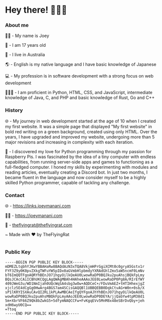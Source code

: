 # Hey there! 🙋🏽‍♂️





### About me
🧑🏽  -  My name is Joey

🎂  -  I am 17 years old

📍  -  I live in Australia

🌎 - English is my native language and I have basic knowledge of Japanese

💻 - My profession is in software development with a strong focus on web development

👨🏽‍💻 - I am proficient in Python, HTML, CSS, and JavaScript, intermediate knowledge of Java, C, and PHP and basic knowledge of Rust, Go and C++





### History
🌐 - My journey in web development started at the age of 10 when I created my first website. It was a simple page that displayed "My first website" in bold red writing on a green background, created using only HTML. Over the years, I have upgraded and improved my website, undergoing more than 5 major revisions and increasing in complexity with each iteration.



🐍 - I discovered my love for Python programming through my passion for Raspberry Pis. I was fascinated by the idea of a tiny computer with endless capabilities, from running server-side apps and games to functioning as a full-fledged computer. I honed my skills by experimenting with modules and reading articles, eventually creating a Discord bot. In just two months, I became fluent in the language and now consider myself to be a highly skilled Python programmer, capable of tackling any challenge.



### Contact
🌐  -  https://links.joeymanani.com

🧑🏽  -  https://joeymanani.com

📧  -  theflyingrat@theflyingrat.com

~ Made with ❤️ by TheFlyingRat

#

### Public Key
```
-----BEGIN PGP PUBLIC KEY BLOCK-----
mDMEZLtqbhYJKwYBBAHaRw8BAQdAzN3xTQA8VkjmHPrGgiXCMt0c0gryA5Gstx1r
FYF3Z9y0K0pvZXkgTWFuYW5pIDx0aGVmbHlpbmdyYXRAdGhlZmx5aW5ncmF0LmNv
bT6ImQQTFgoAQRYhBEnJO71hgyOilkQeAU0LwowRaDP0BQJku2puAhsjBQkFpLmy
BQsJCAcCAiICBhUKCQgLAgQWAgMBAh4HAheAAAoJEE0LwowRaDP0Pg8A/RIrEfWY
409JWeG3u/WD1NmIjah0UQcWqSA4sbg3wOw+AQDCeC+/FDuVmAEZ+tHTIHhexjgZ
xjclz5E4dCgGg0HwArg4BGS7am4SCisGAQQBl1UBBQEBB0DqkCtvAG+W0n+0sb/X
sP1lKRYISXAuCAvQI2RL1kPLAwMBCAeIfgQYFgoAJhYhBEnJO71hgyOilkQeAU0L
wowRaDP0BQJku2puAhsMBQkFpLmyAAoJEE0LwowRaDP0DEYA/jjQabYw4tpM38d1
5m+XbrVF66Z9Qk8bZwkG5+5dfymNAQCCFw+FvKgqEVv5MnM8x48eSBrDvQby+jeh
xdH6wyU0CQ==
=Ttoq
-----END PGP PUBLIC KEY BLOCK-----
```



